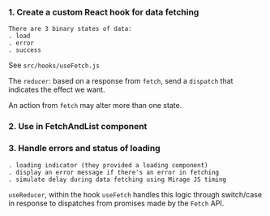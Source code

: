 ### 1. Create a custom React hook for data fetching
    There are 3 binary states of data:
    . load 
    . error 
    . success

See `src/hooks/useFetch.js`

The ```reducer```: based on a response from ```fetch```, send a ```dispatch```
that indicates the effect we want. 

An action from ```fetch``` may alter more than one state.


### 2. Use in FetchAndList component

### 3. Handle errors and status of loading
    . loading indicator (they provided a loading component)
    . display an error message if there's an error in fetching 
    . simulate delay during data fetching using Mirage JS timing

 `useReducer`, within the hook `useFetch` handles this logic through switch/case in response to dispatches from 
 promises made by the `Fetch` API.

